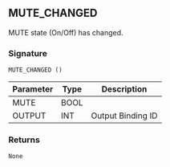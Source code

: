 ## MUTE\_CHANGED

MUTE state (On/Off) has changed.


### Signature

`MUTE_CHANGED ()`


| Parameter | Type | Description       |
| --------- | ---- | ----------------- |
| MUTE      | BOOL |                   |
| OUTPUT    | INT  | Output Binding ID |



### Returns

`None`